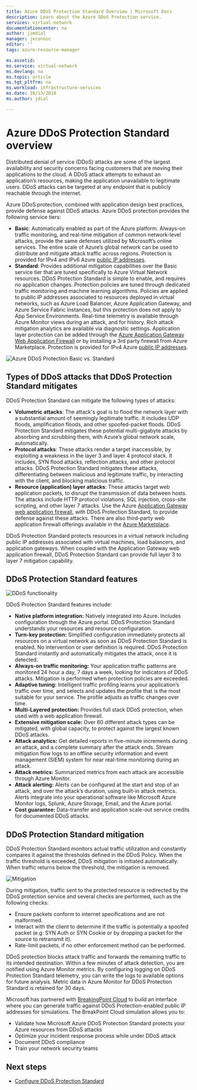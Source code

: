 ```yaml
---
title: Azure DDoS Protection Standard Overview | Microsoft Docs
description: Learn about the Azure DDoS Protection service.
services: virtual-network
documentationcenter: na
author: jimdial
manager: jeconnoc
editor: ''
tags: azure-resource-manager

ms.assetid: 
ms.service: virtual-network
ms.devlang: na
ms.topic: article
ms.tgt_pltfrm: na
ms.workload: infrastructure-services
ms.date: 10/13/2018
ms.author: jdial

---
```

# Azure DDoS Protection Standard overview

Distributed denial of service (DDoS) attacks are some of the largest availability and security concerns facing customers that are moving their applications to the cloud. A DDoS attack attempts to exhaust an application’s resources, making the application unavailable to legitimate users. DDoS attacks can be targeted at any endpoint that is publicly reachable through the internet.

Azure DDoS protection, combined with application design best practices, provide defense against DDoS attacks. Azure DDoS protection provides the following service tiers:

- **Basic**: Automatically enabled as part of the Azure platform. Always-on traffic monitoring, and real-time mitigation of common network-level attacks, provide the same defenses utilized by Microsoft’s online services. The entire scale of Azure’s global network can be used to distribute and mitigate attack traffic across regions. Protection is provided for IPv4 and IPv6 Azure [public IP addresses](virtual-network-public-ip-address.md).
- **Standard**: Provides additional mitigation capabilities over the Basic service tier that are tuned specifically to Azure Virtual Network resources. DDoS Protection Standard is simple to enable, and requires no application changes. Protection policies are tuned through dedicated traffic monitoring and machine learning algorithms. Policies are applied to public IP addresses associated to resources deployed in virtual networks, such as Azure Load Balancer, Azure Application Gateway, and Azure Service Fabric instances, but this protection does not apply to App Service Environments. Real-time telemetry is available through Azure Monitor views during an attack, and for history. Rich attack mitigation analytics are available via diagnostic settings. Application layer protection can be added through the [Azure Application Gateway Web Application Firewall](../application-gateway//application-gateway-web-application-firewall-overview.md?toc=%2fazure%2fvirtual-network%2ftoc.json) or by installing a 3rd party firewall from Azure Marketplace. Protection is provided for IPv4 Azure [public IP addresses](virtual-network-public-ip-address.md).

![Azure DDoS Protection Basic vs. Standard](./media/ddos-protection-overview/ddoscomparison.png)

## Types of DDoS attacks that DDoS Protection Standard mitigates

DDoS Protection Standard can mitigate the following types of attacks:

- **Volumetric attacks**: The attack's goal is to flood the network layer with a substantial amount of seemingly legitimate traffic. It includes UDP floods, amplification floods, and other spoofed-packet floods. DDoS Protection Standard mitigates these potential multi-gigabyte attacks by absorbing and scrubbing them, with Azure’s global network scale, automatically.
- **Protocol attacks**: These attacks render a target inaccessible, by exploiting a weakness in the layer 3 and layer 4 protocol stack. It includes, SYN flood attacks, reflection attacks, and other protocol attacks. DDoS Protection Standard mitigates these attacks, differentiating between malicious and legitimate traffic, by interacting with the client, and blocking malicious traffic. 
- **Resource (application) layer attacks**: These attacks target web application packets, to disrupt the transmission of data between hosts. The attacks include HTTP protocol violations, SQL injection, cross-site scripting, and other layer 7 attacks. Use the Azure [Application Gateway web application firewall](../application-gateway/application-gateway-web-application-firewall-overview.md?toc=%2fazure%2fvirtual-network%2ftoc.json), with DDoS Protection Standard, to provide defense against these attacks. There are also third-party web application firewall offerings available in the [Azure Marketplace](https://azuremarketplace.microsoft.com/marketplace/apps?page=1&search=web%20application%20firewall).

DDoS Protection Standard protects resources in a virtual network including public IP addresses associated with virtual machines, load balancers, and application gateways. When coupled with the Application Gateway web application firewall, DDoS Protection Standard can provide full layer 3 to layer 7 mitigation capability.

## DDoS Protection Standard features

![DDoS functionality](./media/ddos-protection-overview/ddosfeatures.png)

DDoS Protection Standard features include:

- **Native platform integration:** Natively integrated into Azure. Includes configuration through the Azure portal. DDoS Protection Standard understands your resources and resource configuration.
- **Turn-key protection:** Simplified configuration immediately protects all resources on a virtual network as soon as DDoS Protection Standard is enabled. No intervention or user definition is required. DDoS Protection Standard instantly and automatically mitigates the attack, once it is detected.
- **Always-on traffic monitoring:** Your application traffic patterns are monitored 24 hour a day, 7 days a week, looking for indicators of DDoS attacks. Mitigation is performed when protection policies are exceeded.
- **Adaptive tuning:** Intelligent traffic profiling learns your application’s traffic over time, and selects and updates the profile that is the most suitable for your service. The profile adjusts as traffic changes over time.
- **Multi-Layered protection:** Provides full stack DDoS protection, when used with a web application firewall.
- **Extensive mitigation scale:** Over 60 different attack types can be mitigated, with global capacity, to protect against the largest known DDoS attacks.
- **Attack analytics:** Get detailed reports in five-minute increments during an attack, and a complete summary after the attack ends. Stream mitigation flow logs to an offline security information and event management (SIEM) system for near real-time monitoring during an attack.
- **Attack metrics:** Summarized metrics from each attack are accessible through Azure Monitor.
- **Attack alerting:** Alerts can be configured at the start and stop of an attack, and over the attack’s duration, using built-in attack metrics. Alerts integrate into your operational software like Microsoft Azure Monitor logs, Splunk, Azure Storage, Email, and the Azure portal.
- **Cost guarantee:** Data-transfer and application scale-out service credits for documented DDoS attacks.

## DDoS Protection Standard mitigation

DDoS Protection Standard monitors actual traffic utilization and constantly compares it against the thresholds defined in the DDoS Policy. When the traffic threshold is exceeded, DDoS mitigation is initiated automatically. When traffic returns below the threshold, the mitigation is removed.

![Mitigation](./media/ddos-protection-overview/mitigation.png)

During mitigation, traffic sent to the protected resource is redirected by the DDoS protection service and several checks are performed, such as the following checks:

- Ensure packets conform to internet specifications and are not malformed.
- Interact with the client to determine if the traffic is potentially a spoofed packet (e.g: SYN Auth or SYN Cookie or by dropping a packet for the source to retransmit it).
- Rate-limit packets, if no other enforcement method can be performed.

DDoS protection blocks attack traffic and forwards the remaining traffic to its intended destination. Within a few minutes of attack detection, you are notified using Azure Monitor metrics. By configuring logging on DDoS Protection Standard telemetry, you can write the logs to available options for future analysis. Metric data in Azure Monitor for DDoS Protection Standard is retained for 30 days.

Microsoft has partnered with [BreakingPoint Cloud](https://www.ixiacom.com/products/breakingpoint-cloud) to build an interface where you can generate traffic against DDoS Protection-enabled public IP addresses for simulations. The BreakPoint Cloud simulation allows you to:

- Validate how Microsoft Azure DDoS Protection Standard protects your Azure resources from DDoS attacks
- Optimize your incident response process while under DDoS attack
- Document DDoS compliance
- Train your network security teams

## Next steps

- [Configure DDoS Protection Standard](manage-ddos-protection.md)
